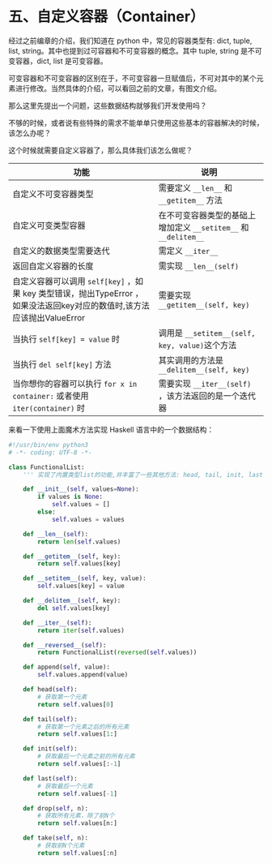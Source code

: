 # 五、自定义容器（Container） #

经过之前编章的介绍，我们知道在 python 中，常见的容器类型有: dict, tuple, list, string。其中也提到过可容器和不可变容器的概念。其中 tuple, string 是不可变容器，dict, list 是可变容器。

可变容器和不可变容器的区别在于，不可变容器一旦赋值后，不可对其中的某个元素进行修改。当然具体的介绍，可以看回之前的文章，有图文介绍。

那么这里先提出一个问题，这些数据结构就够我们开发使用吗？

不够的时候，或者说有些特殊的需求不能单单只使用这些基本的容器解决的时候，该怎么办呢？

这个时候就需要自定义容器了，那么具体我们该怎么做呢？

|功能|说明|
|------|------|
|自定义不可变容器类型|需要定义 `__len__` 和 `__getitem__` 方法|
|自定义可变类型容器|在不可变容器类型的基础上增加定义 `__setitem__` 和 `__delitem__` |
|自定义的数据类型需要迭代|需定义 `__iter__` |
|返回自定义容器的长度|需实现 `__len__(self)` |
|自定义容器可以调用 `self[key]` ，如果 key 类型错误，抛出TypeError ，如果没法返回key对应的数值时,该方法应该抛出ValueError|需要实现 `__getitem__(self, key)`|
|当执行 	`self[key] = value` 时|调用是 `__setitem__(self, key, value)`这个方法|
|当执行 `del self[key]` 方法 |其实调用的方法是 `__delitem__(self, key)`|
|当你想你的容器可以执行 `for x in container:` 或者使用 `iter(container)` 时|需要实现 `__iter__(self)` ，该方法返回的是一个迭代器|

来看一下使用上面魔术方法实现 Haskell 语言中的一个数据结构：

```python
#!/usr/bin/env python3
# -*- coding: UTF-8 -*-

class FunctionalList:
    ''' 实现了内置类型list的功能,并丰富了一些其他方法: head, tail, init, last, drop, take'''

    def __init__(self, values=None):
        if values is None:
            self.values = []
        else:
            self.values = values

    def __len__(self):
        return len(self.values)

    def __getitem__(self, key):
        return self.values[key]

    def __setitem__(self, key, value):
        self.values[key] = value

    def __delitem__(self, key):
        del self.values[key]

    def __iter__(self):
        return iter(self.values)

    def __reversed__(self):
        return FunctionalList(reversed(self.values))

    def append(self, value):
        self.values.append(value)

    def head(self):
        # 获取第一个元素
        return self.values[0]

    def tail(self):
        # 获取第一个元素之后的所有元素
        return self.values[1:]

    def init(self):
        # 获取最后一个元素之前的所有元素
        return self.values[:-1]

    def last(self):
        # 获取最后一个元素
        return self.values[-1]

    def drop(self, n):
        # 获取所有元素，除了前N个
        return self.values[n:]

    def take(self, n):
        # 获取前N个元素
        return self.values[:n]

```


